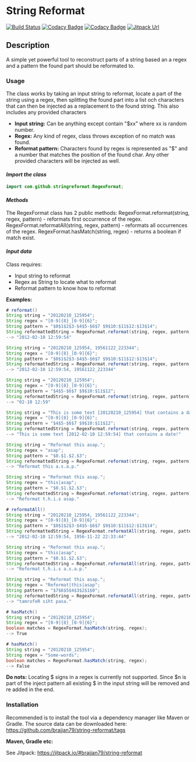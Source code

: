 # String Reformat

[![Build Status](https://travis-ci.com/brajjan79/string-reformat.svg?branch=master)](https://travis-ci.com/brajjan79/string-reformat) [![Codacy Badge](https://api.codacy.com/project/badge/Grade/14f5a03d0fcb4023b47a51f6e1b53e91)](https://app.codacy.com/manual/brajjan79/string-reformat?utm_source=github.com&utm_medium=referral&utm_content=brajjan79/string-reformat&utm_campaign=Badge_Grade_Settings) [![Codacy Badge](https://app.codacy.com/project/badge/Coverage/b66a41f008784c7fb10cdbbc79e50868)](https://www.codacy.com/manual/brajjan79/string-reformat?utm_source=github.com&utm_medium=referral&utm_content=brajjan79/string-reformat&utm_campaign=Badge_Coverage) [![Jitpack Url](https://jitpack.io/v/brajjan79/string-reformat.svg)](https://jitpack.io/#brajjan79/string-reformat)

## Description

A simple yet powerful tool to reconstruct parts of a string based an a regex
and a pattern the found part should be reformated to.

### Usage

The class works by taking an input string to reformat, locate a part of the
string using a regex, then splitting the found part into a list och characters
that can then be injected as a replacement to the found string. This also
includes any provided characters

- **Input string:** Can be anything except contain "$xx" where xx is random
number.
- **Regex:** Any kind of regex, class throws exception of no match was found.
- **Reformat pattern:** Characters found by regex is represented as "$" and a
number that matches the position of the found char. Any other provided
characters will be injected as well.

#### *Import the class*

``` Java
import com.github.stringreformat.RegexFormat;
```

#### *Methods*

The RegexFormat class has 2 public methods:
RegexFormat.reformat(string, regex, pattern) - reformats first occurrence of the regex.
RegexFormat.reformatAll(string, regex, pattern) - reformats all occurrences of the regex.
RegexFormat.hasMatch(string, regex) - returns a boolean if match exist.

#### *Input data*

Class requires:

- Input string to reformat
- Regex as String to locate what to reformat
- Reformat pattern to know how to reformat

**Examples:**

``` Java
# reformat()
String string = "20120210_125954";
String regex = "[0-9]{8}_[0-9]{6}";
String pattern = "$0$1$2$3-$4$5-$6$7 $9$10:$11$12:$13$14";
String reformattedString = RegexFormat.reformat(string, regex, pattern);
--> "2012-02-10 12:59:54"

String string = "20120210_125954, 19561122_223344";
String regex = "[0-9]{8}_[0-9]{6}";
String pattern = "$0$1$2$3-$4$5-$6$7 $9$10:$11$12:$13$14";
String reformattedString = RegexFormat.reformat(string, regex, pattern);
--> "2012-02-10 12:59:54, 19561122_223344"

String string = "20120210_125954";
String regex = "[0-9]{8}_[0-9]{6}";
String pattern = "$4$5-$6$7 $9$10:$11$12";
String reformattedString = RegexFormat.reformat(string, regex, pattern);
--> "02-10 12:59"

String string = "This is some text [20120210_125954] that contains a date!";
String regex = "[0-9]{8}_[0-9]{6}";
String pattern = "$4$5-$6$7 $9$10:$11$12";
String reformattedString = RegexFormat.reformat(string, regex, pattern);
--> "This is some text [2012-02-10 12:59:54] that contains a date!"

String string = "Reformat this asap.";
String regex = "asap";
String pattern = "$0.$1.$2.$3";
String reformattedString = RegexFormat.reformat(string, regex, pattern);
--> "Reformat this a.s.a.p."

String string = "Reformat this asap.";
String regex = "this|asap";
String pattern = "$0.$1.$2.$3";
String reformattedString = RegexFormat.reformat(string, regex, pattern);
--> "Reformat t.h.i.s asap."

# reformatAll()
String string = "20120210_125954, 19561122_223344";
String regex = "[0-9]{8}_[0-9]{6}";
String pattern = "$0$1$2$3-$4$5-$6$7 $9$10:$11$12:$13$14";
String reformattedString = RegexFormat.reformatAll(string, regex, pattern);
--> "2012-02-10 12:59:54, 1956-11-22 22:33:44"

String string = "Reformat this asap.";
String regex = "this|asap";
String pattern = "$0.$1.$2.$3";
String reformattedString = RegexFormat.reformatAll(string, regex, pattern);
--> "Reformat t.h.i.s a.s.a.p."

String string = "Reformat this asap.";
String regex = "Reformat|this|asap";
String pattern = "$7$6$5$4$3$2$1$0";
String reformattedString = RegexFormat.reformatAll(string, regex, pattern);
--> "tamrofeR siht pasa."

# hasMatch()
String string = "20120210_125954";
String regex = "[0-9]{8}_[0-9]{6}";
boolean matches = RegexFormat.hasMatch(string, regex);
--> True

# hasMatch()
String string = "20120210_125954";
String regex = "Some-words";
boolean matches = RegexFormat.hasMatch(string, regex);
--> False
```

**Do nots:**
Locating $ signs in a regex is currently not supported. Since $n is part
of the inject pattern all existing $ in the input string will be removed
and re added in the end.

### Installation

Recommended is to install the tool via a dependency manager like Maven or
Gradle.
The source data can be downloaded here:
<https://github.com/brajjan79/string-reformat/tags>

**Maven, Gradle etc:**

See Jitpack: <https://jitpack.io/#brajjan79/string-reformat>
